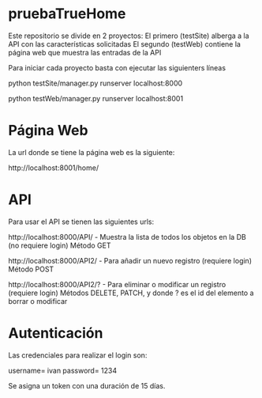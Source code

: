 # pruebaTrueHome

Este repositorio se divide en 2 proyectos:
El primero (testSite) alberga a la API con las características solicitadas
El segundo (testWeb) contiene la página web que muestra las entradas de la API

Para iniciar cada proyecto basta con ejecutar las siguienters líneas

python testSite/manager.py runserver localhost:8000

python testWeb/manager.py runserver localhost:8001


# Página Web

La url donde se tiene la página web es la siguiente:

http://localhost:8001/home/

# API

Para usar el API se tienen las siguientes urls:

http://localhost:8000/API/ - Muestra la lista de todos los objetos en la DB (no requiere login) Método GET

http://localhost:8000/API2/ - Para añadir un nuevo registro (requiere login) Método POST

http://localhost:8000/API2/? - Para eliminar o modificar un registro (requiere login) Métodos  DELETE, PATCH, y donde ? es el id del elemento a borrar o modificar

# Autenticación

Las credenciales para realizar el login son:

username= ivan
password= 1234

Se asigna un token con una duración de 15 días.
